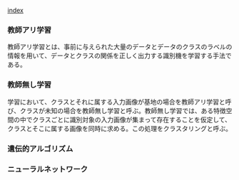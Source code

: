 [index](https://github.com/kitasenjudesign/CreativeCodingDictionary/blob/master/README.md)

### 教師アリ学習
教師アリ学習とは、事前に与えられた大量のデータとデータのクラスのラベルの情報を用いて、データとクラスの関係を正しく出力する識別機を学習する手法である。

### 教師無し学習
学習において、クラスとそれに属する入力画像が基地の場合を教師アリ学習と呼び、クラスが未知の場合を教師無し学習と呼ぶ。教師無し学習では、ある特徴空間の中でクラスごとに識別対象の入力画像が集まって存在することを仮定して、クラスとそこに属する画像を同時に求める。この処理をクラスタリングと呼ぶ。

### 遺伝的アルゴリズム

### ニューラルネットワーク
